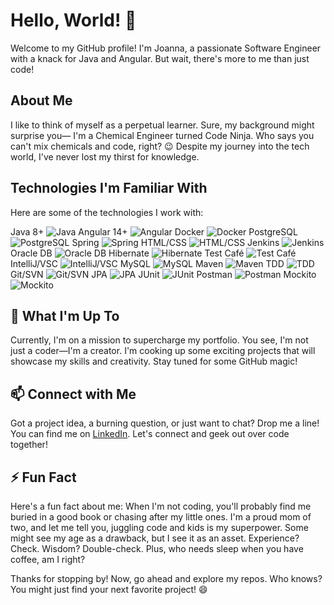 # Hello, World! 👋

Welcome to my GitHub profile! I'm Joanna, a passionate Software Engineer with a knack for Java and Angular. But wait, there's more to me than just code!

## About Me

I like to think of myself as a perpetual learner. Sure, my background might surprise you— I'm a Chemical Engineer turned Code Ninja. Who says you can't mix chemicals and code, right? 😉 Despite my journey into the tech world, I've never lost my thirst for knowledge.

## Technologies I'm Familiar With

Here are some of the technologies I work with:

Java 8+ ![Java](https://img.icons8.com/color/48/000000/java-coffee-cup-logo.png)
Angular 14+ ![Angular](https://img.icons8.com/color/48/000000/angularjs.png)
Docker ![Docker](https://img.icons8.com/color/48/000000/docker.png)
PostgreSQL ![PostgreSQL](https://img.icons8.com/color/48/000000/postgreesql.png)
Spring ![Spring](https://img.icons8.com/color/48/000000/spring-logo.png)
HTML/CSS ![HTML/CSS](https://img.icons8.com/color/48/000000/html-5.png)
Jenkins ![Jenkins](https://img.icons8.com/color/48/000000/jenkins.png)
Oracle DB ![Oracle DB](https://img.icons8.com/color/48/000000/oracle-logo.png)
Hibernate ![Hibernate](https://img.icons8.com/color/48/000000/hibernate.png)
Test Café ![Test Café](https://img.icons8.com/color/48/000000/cafe.png)
IntelliJ/VSC ![IntelliJ/VSC](https://img.icons8.com/color/48/000000/idea.png)
MySQL ![MySQL](https://img.icons8.com/color/48/000000/mysql-logo.png)
Maven ![Maven](https://img.icons8.com/color/48/000000/maven.png)
TDD ![TDD](https://img.icons8.com/ios/50/000000/checklist.png)
Git/SVN ![Git/SVN](https://img.icons8.com/color/48/000000/git.png)
JPA ![JPA](https://img.icons8.com/color/48/000000/database.png)
JUnit ![JUnit](https://img.icons8.com/ios/50/000000/checklist.png)
Postman ![Postman](https://img.icons8.com/color/48/000000/postman-api.png)
Mockito ![Mockito](https://img.icons8.com/dusk/64/000000/mockup.png)

## 🔭 What I'm Up To

Currently, I'm on a mission to supercharge my portfolio. You see, I'm not just a coder—I'm a creator. I'm cooking up some exciting projects that will showcase my skills and creativity. Stay tuned for some GitHub magic!

## 📫 Connect with Me

Got a project idea, a burning question, or just want to chat? Drop me a line! You can find me on [LinkedIn](https://www.linkedin.com/in/jsoko%C5%82owska/). Let's connect and geek out over code together!

## ⚡ Fun Fact

Here's a fun fact about me: When I'm not coding, you'll probably find me buried in a good book or chasing after my little ones. I'm a proud mom of two, and let me tell you, juggling code and kids is my superpower. Some might see my age as a drawback, but I see it as an asset. Experience? Check. Wisdom? Double-check. Plus, who needs sleep when you have coffee, am I right?

Thanks for stopping by! Now, go ahead and explore my repos. Who knows? You might just find your next favorite project! 😄
